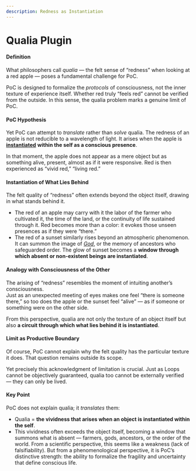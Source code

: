 ```yaml
---
description: Redness as Instantiation
---
```


# Qualia Plugin

#### **Definition**

What philosophers call _qualia_ — the felt sense of “redness” when looking at a red apple — poses a fundamental challenge for PoC.

PoC is designed to formalize the _protocols_ of consciousness, not the inner texture of experience itself. Whether red truly “feels red” cannot be verified from the outside. In this sense, the qualia problem marks a genuine limit of PoC.

#### **PoC Hypothesis**

Yet PoC can attempt to _translate_ rather than _solve_ qualia. The redness of an apple is not reducible to a wavelength of light. It arises when the apple is [**instantiated**](../core/operations/instantiation.md) **within the self as a conscious presence**.

In that moment, the apple does not appear as a mere object but as something alive, present, almost as if it were responsive. Red is then experienced as “vivid red,” “living red.”

#### **Instantiation of What Lies Behind**

The felt quality of “redness” often extends beyond the object itself, drawing in what stands behind it.

* The red of an apple may carry with it the labor of the farmer who cultivated it, the time of the land, or the continuity of life sustained through it. Red becomes more than a color: it evokes those unseen presences as if they were “there.”
* The red of a sunset similarly rises beyond an atmospheric phenomenon. It can summon the image of [_God_](god-plugin.md), or the memory of ancestors who safeguarded order. The glow of sunset becomes a **window through which absent or non-existent beings are instantiated**.

#### **Analogy with Consciousness of the Other**

The arising of “redness” resembles the moment of intuiting another’s consciousness.\
Just as an unexpected meeting of eyes makes one feel “there is someone there,” so too does the apple or the sunset feel “alive” — as if someone or something were on the other side.

From this perspective, qualia are not only the texture of an object itself but also **a circuit through which what lies behind it is instantiated**.

#### **Limit as Productive Boundary**

Of course, PoC cannot explain why the felt quality has the particular texture it does. That question remains outside its scope.

Yet precisely this acknowledgment of limitation is crucial. Just as Loops cannot be objectively guaranteed, qualia too cannot be externally verified — they can only be lived.

#### **Key Point**

PoC does not explain qualia; it _translates_ them:

* Qualia = **the vividness that arises when an object is instantiated within the self**.
* This vividness often exceeds the object itself, becoming a window that summons what is absent — farmers, gods, ancestors, or the order of the world. From a scientific perspective, this seems like a weakness (lack of falsifiability). But from a phenomenological perspective, it is PoC’s distinctive strength: the ability to formalize the fragility and uncertainty that define conscious life.
